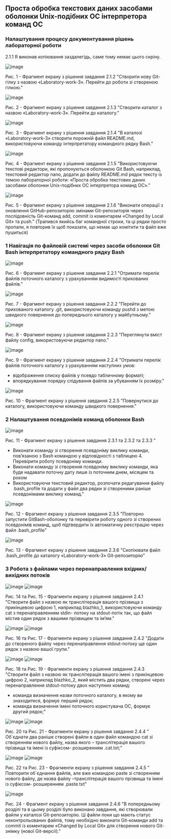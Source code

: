 ## Проста обробка текстових даних засобами оболонки Unix-подібних ОС інтерпретора команд ОС 

### Налаштування процесу документування рішень лабораторної роботи

2.1.1 Я виконав копіювання заздалегідь, саме тому немає цього скріну.

![image](https://github.com/luminox322/WebAR-Booklet/blob/Laboratory-work-3/Laboratory-work-3/2.1.2.jpg)

Рис. 1 - Фрагмент екрану з рішення завдання 2.1.2 "Створити нову Git-гілку з назвою «Laboratory-work-3».
Перейти до роботи зі створеною гілкою."

![image](https://github.com/luminox322/WebAR-Booklet/blob/Laboratory-work-3/Laboratory-work-3/2.1.3.jpg)

Рис. 2 - Фрагмент екрану з рішення завдання 2.1.3 "Створити каталог з назвою «Laboratory-work-3». Перейти до каталогу."

![image](https://github.com/luminox322/WebAR-Booklet/blob/Laboratory-work-3/Laboratory-work-3/2.1.4.jpg)

Рис. 3 - Фрагмент екрану з рішення завдання 2.1.4 "В каталозі «Laboratory-work-3» створити порожній файл README.md,
використовуючи команду інтерпретатору командного рядку Bash."

![image](https://github.com/luminox322/WebAR-Booklet/blob/Laboratory-work-3/Laboratory-work-3/2.1.5.jpg)

Рис. 4 - Фрагмент екрану з рішення завдання 2.1.5 "Використовуючи текстові редактори, які пропонуються оболонкою Git Bash,
наприклад, текстовий редактор nano, додати до файлу README.md рядок тексту із темою
лабораторної роботи: «Проста обробка текстових даних засобами оболонки Unix-подібних
ОС інтерпретора команд ОС»."

![image](https://github.com/luminox322/WebAR-Booklet/blob/Laboratory-work-3/Laboratory-work-3/2.1.6.jpg)

Рис. 5 - Фрагмент екрану з рішення завдання 2.1.6 "Виконати операції з оновлення GitHub-репозиторію змінами Git-репозиторія
через послідовність Git-команд add, commit із коментарем «Changed by Local Git» та push." (Трапився якийсь баг командної строки, та ці рядки просто пропали, я повторив їх щоб показати, що немає що комітити та файл вже пушиться) 

### 1 Навігація по файловій системі через засоби оболонки Git Bash інтерпретатору командного рядку Bash

![image](https://github.com/luminox322/WebAR-Booklet/blob/Laboratory-work-3/Laboratory-work-3/2.2.1.jpg)

Рис. 6 - Фрагмент екрану з рішення завдання 2.2.1 "Отримати перелік файлів поточного каталогу з урахуванням видимості
прихованих файлів."

![image](https://github.com/luminox322/WebAR-Booklet/blob/Laboratory-work-3/Laboratory-work-3/2.2.2.jpg)

Рис. 7 - Фрагмент екрану з рішення завдання 2.2.2 "Перейти до прихованого каталогу .git, використовуючи команду pushd з метою
швидкого повернення до попереднього каталогу у майбутньому."

![image](https://github.com/luminox322/WebAR-Booklet/blob/Laboratory-work-3/Laboratory-work-3/2.2.3.jpg)

Рис. 8 - Фрагмент екрану з рішення завдання 2.2.3 "Переглянути вміст файлу config, використовуючи редактор nano."

![image](https://github.com/luminox322/WebAR-Booklet/blob/Laboratory-work-3/Laboratory-work-3/2.2.4.jpg)

Рис. 9 - Фрагмент екрану з рішення завдання 2.2.4 "Отримати перелік файлів поточного каталогу з урахуванням наступних умов:
-  відображення списку файлів у псевдо табличному форматі;
-  впорядкування порядку слідування файлів за убуванням їх розміру."

![image](https://github.com/luminox322/WebAR-Booklet/blob/Laboratory-work-3/Laboratory-work-3/2.2.5.jpg)

Рис. 10 - Фрагмент екрану з рішення завдання 2.2.5 "Повернутися до каталогу, використовуючи команду швидкого повернення."

### 2 Налаштування псевдонімів команд оболонки Bash

![image](https://github.com/luminox322/WebAR-Booklet/blob/Laboratory-work-3/Laboratory-work-3/2.3.1%262%263.jpg)

Рис. 11 - Фрагмент екрану з рішення завдання 2.3.1 та 2.3.2 та 2.3.3 "
-  Виконати команду зі створення псевдоніму виклику команди, пов’язаною з Bash командою у відповідності з таблицею 4. Перевірити роботу псевдоніму команди.
-  Виконати команду зі створення псевдоніму виклику команди, яка буде надавати поточну дату лише із поточним днем, місяцем та роком
-  Використовуючи текстовий редактор, розпочати редагування файлу .bash_profile та додати у файл два рядки зі створеними раніше псевдонімами виклику команд."

![image](https://github.com/luminox322/WebAR-Booklet/blob/Laboratory-work-3/Laboratory-work-3/2.3.5.jpg)

Рис. 12 - Фрагмент екрану з рішення завдання 2.3.5 "Повторно запустити GitBash-оболонку та перевірити роботу одного зі створених псевдонімів команд, щоб підтвердити їх автоматичну реєстрацію через файл .bash_profile"

![image](https://github.com/luminox322/WebAR-Booklet/blob/Laboratory-work-3/Laboratory-work-3/2.3.6.jpg)

Рис. 13 - Фрагмент екрану з рішення завдання 2.3.6 "Скопіювати файл .bash_profile до каталогу «Laboratory-work-3» Git-репозиторію"

### 3 Робота з файлами через перенаправлення вхідних/вихідних потоків

![image](https://github.com/luminox322/WebAR-Booklet/blob/Laboratory-work-3/Laboratory-work-3/2.4.1(1).jpg)
![image](https://github.com/luminox322/WebAR-Booklet/blob/Laboratory-work-3/Laboratory-work-3/2.4.1(2).jpg)

Рис. 14 та Рис. 15 - Фрагменти екрану з рішення завдання 2.4.1 "Створити файл з назвою як транслітерація вашого прізвища з прикінцевою цифрою 1, наприклад blazhko_1, використовуючи команду cat з перенаправленням stdin- потоку на stdout-потік так, що файл містив один рядок з вашими прізвищем та ім’ям."

![image](https://github.com/luminox322/WebAR-Booklet/blob/Laboratory-work-3/Laboratory-work-3/2.4.2(1).jpg)
![image](https://github.com/luminox322/WebAR-Booklet/blob/Laboratory-work-3/Laboratory-work-3/2.4.2(2).jpg)

Рис. 16 та Рис. 17 - Фрагменти екрану з рішення завдання 2.4.2 "Додати до створеного файлу через перенаправлення stdout-потоку ще один рядок з назвою вашої групи."

![image](https://github.com/luminox322/WebAR-Booklet/blob/Laboratory-work-3/Laboratory-work-3/2.4.3(1).jpg)
![image](https://github.com/luminox322/WebAR-Booklet/blob/Laboratory-work-3/Laboratory-work-3/2.4.3(2).jpg)

Рис. 18 та Рис. 19 - Фрагменти екрану з рішення завдання 2.4.3 "Створити файл з назвою як транслітерація вашого імені з прикінцевою цифрою 2, наприклад blazhko_2, який містить два рядки, створені через перенаправлення stdout-потоку двох наступних команд:
- команда визначення назви поточного каталогу, в якому ви знаходитеся, формує перший рядок;
- команда визначення імені поточного користувача ОС, формує другий рядок;"

![image](https://github.com/luminox322/WebAR-Booklet/blob/Laboratory-work-3/Laboratory-work-3/2.4.4(1).jpg)
![image](https://github.com/luminox322/WebAR-Booklet/blob/Laboratory-work-3/Laboratory-work-3/2.4.4(2).jpg)

Рис. 20 та Рис. 21 - Фрагменти екрану з рішення завдання 2.4.4 " Об`єднати два раніше створені файли в один файл командою cat зі створенням нового файлу, назва якого – транслітерація вашого прізвища та імені із суфіксом- розширенням .cat.txt;"

![image](https://github.com/luminox322/WebAR-Booklet/blob/Laboratory-work-3/Laboratory-work-3/2.4.5(1).jpg)
![image](https://github.com/luminox322/WebAR-Booklet/blob/Laboratory-work-3/Laboratory-work-3/2.4.5(2).jpg)

Рис. 22 та Рис. 23 - Фрагменти екрану з рішення завдання 2.4.5 " Повторити об`єднання файлів, але вже командою paste зі створенням нового файлу, де назва файлу –транслітерація вашого прізвища та імені із суфіксом- розширенням .paste.txt"

![image](https://github.com/luminox322/WebAR-Booklet/blob/Laboratory-work-3/Laboratory-work-3/2.4.6.jpg)

Рис. 24 - Фрагмент екрану з рішення завдання 2.4.6 "В попередньому розділі та в цьому розділі було виконано завдання, які створювали файли у каталозі Git-репозиторію. Ці файли поки що мають статус неконтрольованих файлів, тому необхідно виконати Git-команди add та commit із коментарем «Changed by Local Git» для створення нового Git-знімку (нової Git-версії)."
